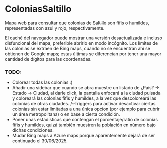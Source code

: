 # ColoniasSaltillo
Mapa web para consultar que colonias de ~~Saltillo~~ son fifis o humildes, representadas con azul y rojo, respectivamente.

El caché del navegador puede mostrar una versión desactualizada e incluso disfuncional del mapa,
preferible abrirlo en modo incógnito.
Los límites de las colonias se extraen de Bing maps, cuando no se encuentran ahí se obtienen de Google maps; estas últimas se diferencian por tener una mayor cantidad de dígitos para las coordenadas.

### TODO:
- Colorear todas las colonias :)
- Añadir una sidebar que cuando se abra muestre un listado de ¿País? -> Estado -> Ciudad, al darle click, la pantalla enfocará a la ciudad pulsada y coloreará las colonias fifis y humildes, a la vez que descoloreará las colonias de otras ciudades.
/~Triggers para activar desactivar ciertas colonias sin estar limitadas a una única opcion (por ejemplo para cubrir un área metropolitana) o en base a cierta condición.
- Poner unas estadísticas que contengan el porcentaje/ratio de colonias fifis y humildes, quizá también muestren la población en número bajo dichas condiciones.
- Mudar Bing maps a Azure maps porque aparentemente dejará de ser continuado el 30/06/2025.
